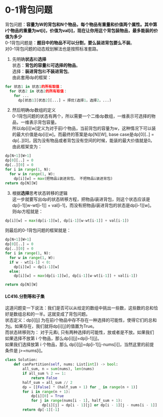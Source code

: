 # 0-1背包问题
背包问题：**容量为W的背包和N个物品，每个物品有重量和价值两个属性。其中第i个物品的重量为wt[i]，价值为val[i]，现在让你用这个背包装物品，最多能装的价值为多少**  
0-1背包问题是：**题目中的物品不可以分割，要么装进背包要么不装**。  
对0-1背包问题的动态规划解法也是按照标准套路。
1. 先明确**状态**和**选择**    
状态：**背包的容量**和**可选择的物品**。  
选择：**装进背包**和**不装进背包**。  
由此套用dp的框架：
```python
for 状态1 in 状态1的所有取值：
  for 状态2 in 状态2的所有取值：
    for ...
      dp[状态1][状态2][...] = 择优(选择1，选择2，...)
```
2. 然后明确dp数组的定义  
0-1背包问题的状态有两个，所以需要一个二维dp数组，一维表示可选择的物品，一维表示背包容量。  
所以dp[i][w]定义为对于前i个物品，当前背包的容量为w，这种情况下可以装的最大价值是dp[i][w]。而最终的答案是dp[N][W], base case是dp[0][..] = dp[..][0]，因为没有物品或者背包没有空间的时候，能装的最大价值就是0。  
由此框架变为：
```python
dp[N+1][W+1]
dp[0][..] = 0
dp[..][0] = 0
for i in range(1, N):
  for w in range(1, W):
    dp[i][w] = max(把物品i装进背包， 不把物品i装进背包)
return dp[N][W]
```
3. 根据**选择**思考状态转移的逻辑  
这一步就要写出dp的状态转移方程，把物品i装进背包，则这个状态应该是dp[i-1][w-wt[i-1]] + val[i-1]，而没有把物品i装进背包的状态是dp[i-1][w]。则dp方程就是：
```python
dp[i][w] = max(dp[i-1][w], dp[i-1][w-wt[i-1]] + val[i-1])
```
则最后的0-1背包问题的框架就是：
```python
dp[N+1][W+1]
dp[0][..] = 0
dp[..][0] = 0
for i in range(1, N):
  for w in range(1, W):
  if w - wt[i-1] < 0:
    dp[i][w] = dp[i-1][w]
  else:
    dp[i][w] = max(dp[i-1][w], dp[i-1][w-wt[i-1]] + val[i-1])

return dp[N][W]
```
#### LC416.分割等和子集
这道问题变一下说法：我们是否可以从给定的数组中挑出一些数，这些数的总和恰好是数组总和的一半。这就变成了背包问题。  
状态定义：dp[i][j] 为在前i个物品中存不存在一种选择的可能性，使得它们的总和为j。如果存在，我们就将dp[i][j]的值置为True。  
而状态转移则为：
对于元素i, 只有两种选择的可能性，放或者是不放。如果我们如果选择不放第 i 个物品，那么dp[i][j]=dp[i-1][j]。  
如果我们选择放第 i 个物品，那么 dp[i][j]=dp[i-1][j-nums[i]]，当然这里的前提条件是 j>=nums[i]。
```python
class Solution:
    def canPartition(self, nums: List[int]) -> bool:
        all_sum, n = sum(nums), len(nums)
        if all_sum % 2 == 1:
            return False
        half_sum = all_sum // 2
        dp = [[False] * (half_sum + 1) for _ in range(n + 1)]
        for i in range(n + 1):
            dp[i][0] = True
            for j in range(nums[i - 1], half_sum + 1):
                 dp[i][j] = dp[i - 1][j] or dp[i - 1][j - nums[i - 1]]
        return dp[-1][-1]
```
